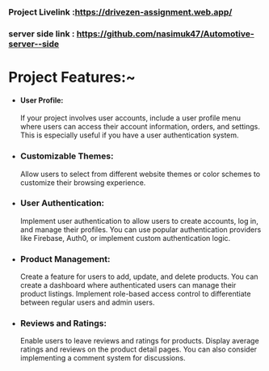 ### Project Livelink :https://drivezen-assignment.web.app/

### server side link : https://github.com/nasimuk47/Automotive-server--side

# Project Features:~

-   #### User Profile:

    If your project involves user accounts, include a user profile menu where users can access their account information, orders, and settings. This is especially useful if you have a user authentication system.

-   ### Customizable Themes:

    Allow users to select from different website themes or color schemes to customize their browsing experience.

-   ### User Authentication:

    Implement user authentication to allow users to create accounts, log in, and manage their profiles. You can use popular authentication providers like Firebase, Auth0, or implement custom authentication logic.

-   ### Product Management:

    Create a feature for users to add, update, and delete products. You can create a dashboard where authenticated users can manage their product listings. Implement role-based access control to differentiate between regular users and admin users.

-   ### Reviews and Ratings:
    Enable users to leave reviews and ratings for products. Display average ratings and reviews on the product detail pages. You can also consider implementing a comment system for discussions.
